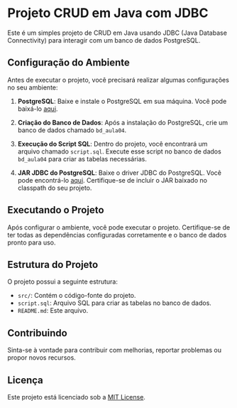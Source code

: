 # Projeto CRUD em Java com JDBC

Este é um simples projeto de CRUD em Java usando JDBC (Java Database Connectivity) para interagir com um banco de dados PostgreSQL.

## Configuração do Ambiente

Antes de executar o projeto, você precisará realizar algumas configurações no seu ambiente:

1. **PostgreSQL**: Baixe e instale o PostgreSQL em sua máquina. Você pode baixá-lo [aqui](https://www.postgresql.org/download/).

2. **Criação do Banco de Dados**: Após a instalação do PostgreSQL, crie um banco de dados chamado `bd_aula04`.

3. **Execução do Script SQL**: Dentro do projeto, você encontrará um arquivo chamado `script.sql`. Execute esse script no banco de dados `bd_aula04` para criar as tabelas necessárias.

4. **JAR JDBC do PostgreSQL**: Baixe o driver JDBC do PostgreSQL. Você pode encontrá-lo [aqui](https://jdbc.postgresql.org/download.html). Certifique-se de incluir o JAR baixado no classpath do seu projeto.

## Executando o Projeto

Após configurar o ambiente, você pode executar o projeto. Certifique-se de ter todas as dependências configuradas corretamente e o banco de dados pronto para uso.

## Estrutura do Projeto

O projeto possui a seguinte estrutura:

- `src/`: Contém o código-fonte do projeto.
- `script.sql`: Arquivo SQL para criar as tabelas no banco de dados.
- `README.md`: Este arquivo.

## Contribuindo

Sinta-se à vontade para contribuir com melhorias, reportar problemas ou propor novos recursos.

## Licença

Este projeto está licenciado sob a [MIT License](LICENSE).



